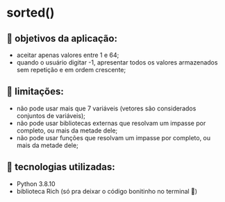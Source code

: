 # sorted()
## 🎯 objetivos da aplicação:
- aceitar apenas valores entre 1 e 64;
- quando o usuário digitar -1, apresentar todos os valores armazenados sem repetição e em ordem crescente;
## 🚫 limitações:
- não pode usar mais que 7 variáveis (vetores são considerados conjuntos de variáveis);
- não pode usar bibliotecas externas que resolvam um impasse por completo, ou mais da metade dele;
- não pode usar funções que resolvam um impasse por completo, ou mais da metade dele;
## 👾 tecnologias utilizadas:
- Python 3.8.10
- biblioteca Rich (só pra deixar o código bonitinho no terminal 🥲)

